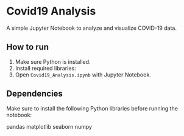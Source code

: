 # Covid19 Analysis

A simple Jupyter Notebook to analyze and visualize COVID-19 data.

## How to run

1. Make sure Python is installed.
2. Install required libraries:
3. Open `Covid19_Analysis.ipynb` with Jupyter Notebook.
## Dependencies

Make sure to install the following Python libraries before running the notebook:

pandas
matplotlib
seaborn
numpy

